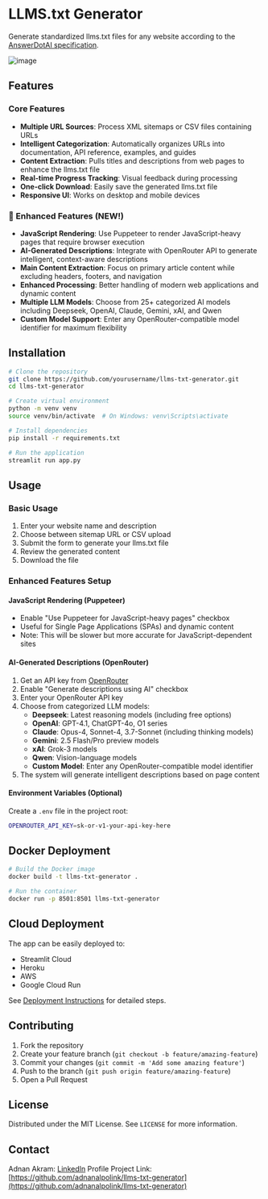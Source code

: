 # LLMS.txt Generator

Generate standardized llms.txt files for any website according to the [AnswerDotAI specification](https://github.com/AnswerDotAI/llms-txt).

![image](https://github.com/user-attachments/assets/5dfe08cd-3674-4ac8-b7f3-b084fabc9722)


## Features

### Core Features
- **Multiple URL Sources**: Process XML sitemaps or CSV files containing URLs
- **Intelligent Categorization**: Automatically organizes URLs into documentation, API reference, examples, and guides
- **Content Extraction**: Pulls titles and descriptions from web pages to enhance the llms.txt file
- **Real-time Progress Tracking**: Visual feedback during processing
- **One-click Download**: Easily save the generated llms.txt file
- **Responsive UI**: Works on desktop and mobile devices

### 🚀 Enhanced Features (NEW!)
- **JavaScript Rendering**: Use Puppeteer to render JavaScript-heavy pages that require browser execution
- **AI-Generated Descriptions**: Integrate with OpenRouter API to generate intelligent, context-aware descriptions
- **Main Content Extraction**: Focus on primary article content while excluding headers, footers, and navigation
- **Enhanced Processing**: Better handling of modern web applications and dynamic content
- **Multiple LLM Models**: Choose from 25+ categorized AI models including Deepseek, OpenAI, Claude, Gemini, xAI, and Qwen
- **Custom Model Support**: Enter any OpenRouter-compatible model identifier for maximum flexibility

## Installation

```bash
# Clone the repository
git clone https://github.com/yourusername/llms-txt-generator.git
cd llms-txt-generator

# Create virtual environment
python -m venv venv
source venv/bin/activate  # On Windows: venv\Scripts\activate

# Install dependencies
pip install -r requirements.txt

# Run the application
streamlit run app.py
```

## Usage

### Basic Usage
1. Enter your website name and description
2. Choose between sitemap URL or CSV upload
3. Submit the form to generate your llms.txt file
4. Review the generated content
5. Download the file

### Enhanced Features Setup

#### JavaScript Rendering (Puppeteer)
- Enable "Use Puppeteer for JavaScript-heavy pages" checkbox
- Useful for Single Page Applications (SPAs) and dynamic content
- Note: This will be slower but more accurate for JavaScript-dependent sites

#### AI-Generated Descriptions (OpenRouter)
1. Get an API key from [OpenRouter](https://openrouter.ai/keys)
2. Enable "Generate descriptions using AI" checkbox
3. Enter your OpenRouter API key
4. Choose from categorized LLM models:
   - **Deepseek**: Latest reasoning models (including free options)
   - **OpenAI**: GPT-4.1, ChatGPT-4o, O1 series
   - **Claude**: Opus-4, Sonnet-4, 3.7-Sonnet (including thinking models)
   - **Gemini**: 2.5 Flash/Pro preview models
   - **xAI**: Grok-3 models
   - **Qwen**: Vision-language models
   - **Custom Model**: Enter any OpenRouter-compatible model identifier
5. The system will generate intelligent descriptions based on page content

#### Environment Variables (Optional)
Create a `.env` file in the project root:
```bash
OPENROUTER_API_KEY=sk-or-v1-your-api-key-here
```

## Docker Deployment

```bash
# Build the Docker image
docker build -t llms-txt-generator .

# Run the container
docker run -p 8501:8501 llms-txt-generator
```

## Cloud Deployment

The app can be easily deployed to:
- Streamlit Cloud
- Heroku
- AWS
- Google Cloud Run

See [Deployment Instructions](DEPLOYMENT.md) for detailed steps.

## Contributing

1. Fork the repository
2. Create your feature branch (`git checkout -b feature/amazing-feature`)
3. Commit your changes (`git commit -m 'Add some amazing feature'`)
4. Push to the branch (`git push origin feature/amazing-feature`)
5. Open a Pull Request

## License

Distributed under the MIT License. See `LICENSE` for more information.

## Contact

Adnan Akram: [LinkedIn](http://linkedin.com/in/adnanakram1/) Profile
Project Link: [https://github.com/adnanalpolink/llms-txt-generator](https://github.com/adnanalpolink/llms-txt-generator)
